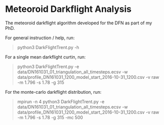 # Meteoroid Darkflight Analysis

The meteoroid darkflight algorithm developed for the DFN as part of my PhD.

For general instruction / help, run:
> python3 DarkFlightTrent.py -h

For a single mean darkflight curtin, run:
> python3 DarkFlightTrent.py -e data/DN161031_01_triangulation_all_timesteps.ecsv -w data/profile_DN161031_1200_model_start_2016-10-31_1200.csv -v raw -m 1.796 -s 1.78 -g 315

For the monte-carlo darkflight distribution, run:
>  mpirun -n 4 python3 DarkFlightTrent.py -e data/DN161031_01_triangulation_all_timesteps.ecsv -w data/profile_DN161031_1200_model_start_2016-10-31_1200.csv -v raw -m 1.796 -s 1.78 -g 315 -mc 500
